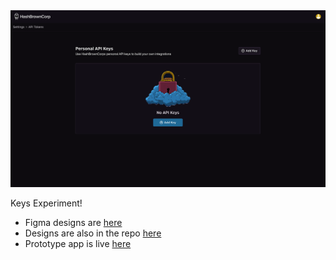 <img width="1362" alt="image" src="https://github.com/Chrissy/keys-experiment/blob/main/designs/1-KeysPageEmptyState.png?raw=true" />

Keys Experiment!

* Figma designs are [here](https://www.figma.com/design/dnRceq81M7HwqcKTSJawfW/API-Keys?node-id=0-1&t=F3RzKTNqjcrmdEHQ-1)
* Designs are also in the repo [here](https://github.com/Chrissy/keys-experiment/tree/main/designs)
* Prototype app is live [here](https://api-key-management-amber.vercel.app/)
